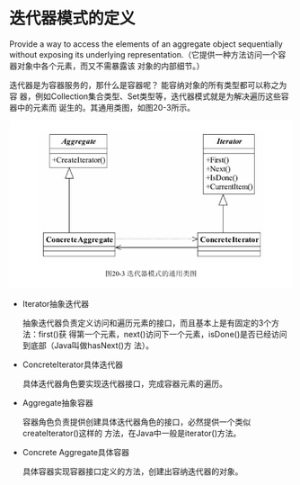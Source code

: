 # 迭代器模式的定义
Provide a way to access the elements of an aggregate object sequentially without exposing its
underlying representation.（它提供一种方法访问一个容器对象中各个元素，而又不需暴露该
对象的内部细节。）

迭代器是为容器服务的，那什么是容器呢？ 能容纳对象的所有类型都可以称之为容
器，例如Collection集合类型、Set类型等，迭代器模式就是为解决遍历这些容器中的元素而
诞生的。其通用类图，如图20-3所示。

![Alt text](iterator.png "迭代器模式 类图")

* Iterator抽象迭代器

    抽象迭代器负责定义访问和遍历元素的接口，而且基本上是有固定的3个方法：first()获
    得第一个元素，next()访问下一个元素，isDone()是否已经访问到底部（Java叫做hasNext()方
    法）。
    
* ConcreteIterator具体迭代器

    具体迭代器角色要实现迭代器接口，完成容器元素的遍历。
  
* Aggregate抽象容器

    容器角色负责提供创建具体迭代器角色的接口，必然提供一个类似createIterator()这样的
    方法，在Java中一般是iterator()方法。
    
* Concrete Aggregate具体容器

    具体容器实现容器接口定义的方法，创建出容纳迭代器的对象。